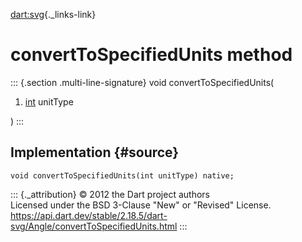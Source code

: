 [dart:svg](../../dart-svg/dart-svg-library){._links-link}

convertToSpecifiedUnits method
==============================

::: {.section .multi-line-signature}
void convertToSpecifiedUnits(

1.  [int](../../dart-core/int-class) unitType

)
:::

Implementation {#source}
--------------

``` {.language-dart data-language="dart"}
void convertToSpecifiedUnits(int unitType) native;
```

::: {._attribution}
© 2012 the Dart project authors\
Licensed under the BSD 3-Clause \"New\" or \"Revised\" License.\
<https://api.dart.dev/stable/2.18.5/dart-svg/Angle/convertToSpecifiedUnits.html>
:::
